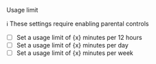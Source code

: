 Usage limit

ℹ️ These settings require enabling parental controls

- [ ] Set a usage limit of {x} minutes per 12 hours
- [ ] Set a usage limit of {x} minutes per day
- [ ] Set a usage limit of {x} minutes per week
